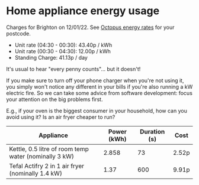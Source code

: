 # Home appliance energy usage

Charges for Brighton on 12/01/22. See [Octopus energy rates](https://octopus.energy/go/rates/) for your postcode.

- Unit rate (04:30 - 00:30): 43.40p / kWh
- Unit rate (00:30 - 04:30): 12.00p / kWh
- Standing Charge: 41.13p / day

It's usual to hear "every penny counts"... but it doesn't!

If you make sure to turn off your phone charger when you're not using it, you simply won't notice any different in your bills if you're also running a kW electric fire. So we can take some advice from software development: focus your attention on the big problems first.

E.g., if your oven is the biggest consumer in your household, how can you avoid using it? Is an air fryer cheaper to run?

| Appliance | Power (kWh) | Duration (s) | Cost |
| --- | --- | --- | --- |
| Kettle, 0.5 litre of room temp water (nominally 3 kW) | 2.858 | 73 | 2.52p |
| Tefal Actifry 2 in 1 air fryer (nominally 1.4 kW) | 1.37 | 600 | 9.91p |
